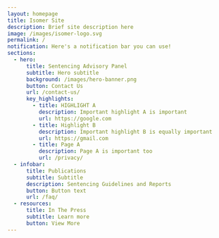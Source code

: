 ```yaml
---
layout: homepage
title: Isomer Site
description: Brief site description here
image: /images/isomer-logo.svg
permalink: /
notification: Here's a notification bar you can use!
sections:
  - hero:
      title: Sentencing Advisory Panel
      subtitle: Hero subtitle
      background: /images/hero-banner.png
      button: Contact Us
      url: /contact-us/
      key_highlights:
        - title: HIGHLIGHT A
          description: Important highlight A is important
          url: https://google.com
        - title: Highlight B
          description: Important highlight B is equally important
          url: https://gmail.com
        - title: Page A
          description: Page A is important too
          url: /privacy/
  - infobar:
      title: Publications
      subtitle: Subtitle
      description: Sentencing Guidelines and Reports
      button: Button text
      url: /faq/
  - resources:
      title: In The Press
      subtitle: Learn more
      button: View More
---
```

